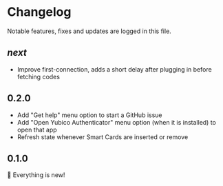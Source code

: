 # Changelog

Notable features, fixes and updates are logged in this file.

## _next_

* Improve first-connection, adds a short delay after plugging in before fetching codes

## 0.2.0

* Add "Get help" menu option to start a GitHub issue
* Add "Open Yubico Authenticator" menu option (when it is installed) to open that app
* Refresh state whenever Smart Cards are inserted or remove

## 0.1.0

🎉 Everything is new!
